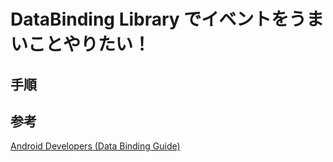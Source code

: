 # DataBinding Library でイベントをうまいことやりたい！  
## 手順  


## 参考  
[Android Developers (Data Binding Guide)](https://developer.android.com/intl/ja/tools/data-binding/guide.html)  

